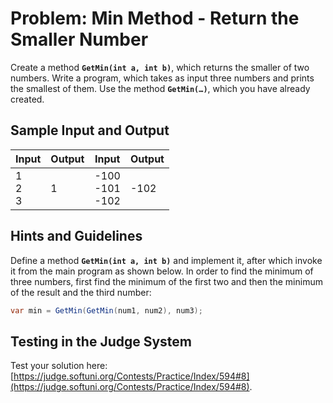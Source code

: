 # Problem: Min Method - Return the Smaller Number

Create a method **`GetMin(int a, int b)`**, which returns the smaller of two numbers. Write a program, which takes as input three numbers and prints the smallest of them. Use the method **`GetMin(…)`**, which you have already created.

## Sample Input and Output

| Input | Output | Input | Output |
| --- | --- | --- | --- |
|1<br>2<br>3|1|-100<br>-101<br>-102|-102|

## Hints and Guidelines

Define a method **`GetMin(int a, int b)`** and implement it, after which invoke it from the main program as shown below. In order to find the minimum of three numbers, first find the minimum of the first two and then the minimum of the result and the third number:

```csharp
var min = GetMin(GetMin(num1, num2), num3);
```

## Testing in the Judge System

Test your solution here: [https://judge.softuni.org/Contests/Practice/Index/594#8](https://judge.softuni.org/Contests/Practice/Index/594#8).
